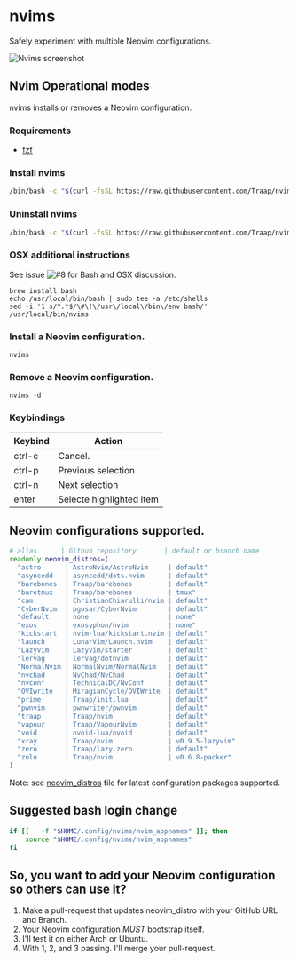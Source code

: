 # nvims
Safely experiment with multiple Neovim configurations.

![Nvims screenshot](https://github.com/Traap/nvims/blob/master/nvims.png)

## Nvim Operational modes
nvims installs or removes a Neovim configuration.

### Requirements
- [fzf](https://github.com/junegunn/fzf)

### Install nvims

```bash
/bin/bash -c "$(curl -fsSL https://raw.githubusercontent.com/Traap/nvims/master/install.sh)"
```
### Uninstall nvims
```bash
/bin/bash -c "$(curl -fsSL https://raw.githubusercontent.com/Traap/nvims/master/uninstall.sh)"
```

### OSX additional instructions
See issue ![#8](https://github.com/Traap/nvims/issues/8) for Bash and OSX discussion.

```
brew install bash
echo /usr/local/bin/bash | sudo tee -a /etc/shells
sed -i '1 s/^.*$/\#\!\/usr\/local\/bin\/env bash/' /usr/local/bin/nvims
```

### Install a Neovim configuration.
```
nvims
```

### Remove a Neovim configuration.
```
nvims -d
```

### Keybindings
| Keybind | Action
| ---     | ---
| ctrl-c  | Cancel.
| ctrl-p  | Previous selection
| ctrl-n  | Next selection
| enter   | Selecte highlighted item

## Neovim configurations supported.
```bash
# alias      | Github repository       | default or branch name
readonly neovim_distros=(
  "astro      | AstroNvim/AstroNvim     | default"
  "asyncedd   | asyncedd/dots.nvim      | default"
  "barebones  | Traap/barebones         | default"
  "baretmux   | Traap/barebones         | tmux"
  "cam        | ChristianChiarulli/nvim | default"
  "CyberNvim  | pgosar/CyberNvim        | default"
  "default    | none                    | none"
  "exos       | exosyphon/nvim          | none"
  "kickstart  | nvim-lua/kickstart.nvim | default"
  "launch     | LunarVim/Launch.nvim    | default"
  "LazyVim    | LazyVim/starter         | default"
  "lervag     | lervag/dotnvim          | default"
  "NormalNvim | NormalNvim/NormalNvim   | default"
  "nvchad     | NvChad/NvChad           | default"
  "nvconf     | TechnicalDC/NvConf      | default"
  "OVIwrite   | MiragianCycle/OVIWrite  | default"
  "prime      | Traap/init.lua          | default"
  "pwnvim     | pwnwriter/pwnvim        | default"
  "traap      | Traap/nvim              | default"
  "vapour     | Traap/VapourNvim        | default"
  "void       | nvoid-lua/nvoid         | default"
  "xray       | Traap/nvim              | v0.9.5-lazyvim"
  "zero       | Traap/lazy.zero         | default"
  "zulu       | Traap/nvim              | v0.6.8-packer"
)
```
Note: see
[neovim_distros](https://github.com/Traap/nvims/blob/master/neovim_distros)
file for latest configuration packages supported.

## Suggested bash login change
```bash
if [[   -f "$HOME/.config/nvims/nvim_appnames" ]]; then
	source "$HOME/.config/nvims/nvim_appnames"
fi
```

## So, you want to add your Neovim configuration so others can use it?
1. Make a pull-request that updates neovim_distro with your GitHub URL and Branch.
2. Your Neovim configuration *MUST* bootstrap itself.
3. I'll test it on either Arch or Ubuntu.
4. With 1, 2, and 3 passing. I'll merge your pull-request.

